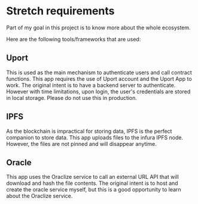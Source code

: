 # Stretch requirements 

Part of my goal in this project is to know more about the whole ecosystem.

Here are the following tools/frameworks that are used:


## Uport
This is used as the main mechanism to authenticate users and call contract functions.
This app requires the use of Uport account and the Uport App to work.
The original intent is to have a backend server to authenticate. However with time limitations, upon login, the user's credentials are stored in local storage. Please do not use this in production.

## IPFS
As the blockchain is impractical for storing data, IPFS is the perfect companion to store data.
This app uploads files to the infura IPFS node. However, the files are not pinned and will disappear anytime.

## Oracle
This app uses the Oraclize service to call an external URL API that will download and hash the file contents.
The original intent is to host and create the oracle service myself, but this is a good opportunity to learn about the Oraclize service.
